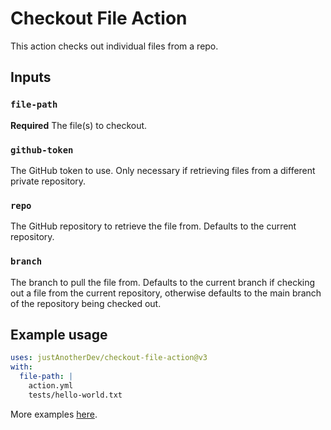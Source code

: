 # Checkout File Action

This action checks out individual files from a repo.

## Inputs

### `file-path`

**Required** The file(s) to checkout.

### `github-token`

The GitHub token to use. Only necessary if retrieving files from a different private repository.

### `repo`

The GitHub repository to retrieve the file from. Defaults to the current repository.

### `branch`

The branch to pull the file from. Defaults to the current branch if checking out a file from the current repository, otherwise defaults to the main branch of the repository being checked out.

## Example usage

```yaml
uses: justAnotherDev/checkout-file-action@v3
with:
  file-path: |
    action.yml
    tests/hello-world.txt
```

More examples [here](https://github.com/justAnotherDev/checkout-file-action/blob/master/.github/workflows/test.yml).